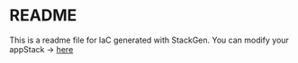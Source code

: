 # README
This is a readme file for IaC generated with StackGen.
You can modify your appStack -> [here](http://main.dev.stackgen.com/appstacks/0cc4c278-d20e-442d-930d-bea13719f8a4)
